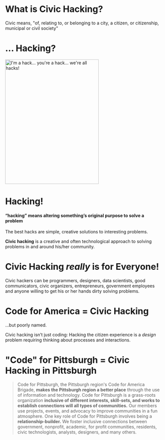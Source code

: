 # What is Civic Hacking?

Civic means, "of, relating to, or belonging to a city, a citizen, or citizenship, municipal or civil society"


# ... Hacking?

 <img src="https://github.com/melynnduh/CivicHackingIsForEveryone/blob/master/images/hack.PNG" alt="I'm a hack... you're a hack... we're all hacks!" style="width:300px;height:400px;"> 


# Hacking!

#### “hacking” means altering something’s original purpose to solve a problem

The best hacks are simple, creative solutions to interesting problems.

**Civic hacking** is a creative and often technological approach to solving problems in and around his/her community.


# Civic Hacking *really* is for Everyone!

Civic hackers can be programmers, designers, data scientists, good communicators, civic organizers, entrepreneurs, government employees and anyone willing to get his or her hands dirty solving problems. 


# Code for America = Civic Hacking

...but poorly named. 

Civic hacking isn’t just coding: Hacking the citizen experience is a *design* problem requiring thinking about processes and interactions.

# "Code" for Pittsburgh = Civic Hacking in Pittsburgh

> Code for Pittsburgh, the Pittsburgh region's Code for America Brigade, **makes the Pittsburgh region a better place** through the use of information and technology. Code for Pittsburgh is a grass-roots organization **inclusive of different interests, skill-sets, and works to establish connections will all types of communities.** Our members use projects, events, and advocacy to improve communities in a fun atmosphere. One key role of Code for Pittsburgh involves being a **relationship-builder.** We foster inclusive connections between government, nonprofit, academic, for profit communities, residents, civic technologists, analysts, designers, and many others.
